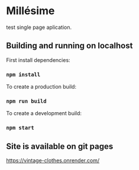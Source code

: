 # Millésime

test single page aplication.

## Building and running on localhost

First install dependencies:

### `npm install`

To create a production build:

### `npm run build`

To create a development build:

### `npm start`

## Site is available on git pages

https://vintage-clothes.onrender.com/

